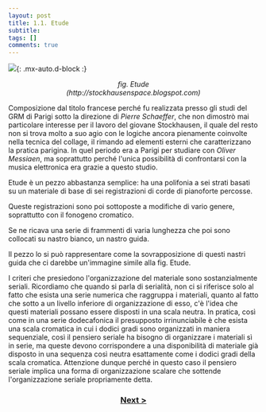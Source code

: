 ```yaml
---
layout: post
title: 1.1. Etude
subtitle:
tags: []
comments: true
---
```


![](https://velitch.github.io/velitch/assets/img/learn/analisi_composizioni_stockhausen/fig.10_etude.jpg){: .mx-auto.d-block :}
<p style="text-align:center"><i>fig. Etude<br>
(http://stockhausenspace.blogspot.com)</i></p>

Composizione dal titolo francese perché fu realizzata presso gli studi del GRM di Parigi sotto la
direzione di _Pierre Schaeffer_, che non dimostrò mai particolare interesse per il lavoro del giovane
Stockhausen, il quale del resto non si trova molto a suo agio con le logiche ancora pienamente
coinvolte nella tecnica del collage, il rimando ad elementi esterni che caratterizzano la pratica
parigina. In quel periodo era a Parigi per studiare con _Oliver Messiaen_, ma soprattutto perché
l'unica possibilità di confrontarsi con la musica elettronica era grazie a questo studio.

Etude è un pezzo abbastanza semplice: ha una polifonia a sei strati basati su un materiale di base di
sei registrazioni di corde di pianoforte percosse.

Queste registrazioni sono poi sottoposte a modifiche di vario genere, soprattutto con il fonogeno
cromatico.

Se ne ricava una serie di frammenti di varia lunghezza che poi sono collocati su nastro bianco, un
nastro guida.

Il pezzo lo si può rappresentare come la sovrapposizione di questi nastri guida che ci darebbe
un'immagine simile alla fig. Etude.

I criteri che presiedono l'organizzazione del materiale sono sostanzialmente seriali. Ricordiamo che
quando si parla di serialità, non ci si riferisce solo al fatto che esista una serie numerica che
raggruppa i materiali, quanto al fatto che sotto a un livello inferiore di organizzazione di esso, c'è
l'idea che questi materiali possano essere disposti in una scala neutra. In pratica, così come in una
serie dodecafonica il presupposto irrinunciabile è che esista una scala cromatica in cui i dodici gradi
sono organizzati in maniera sequenziale, così il pensiero seriale ha bisogno di organizzare i
materiali sì in serie, ma queste devono corrispondere a una disponibilità di materiale già disposto in
una sequenza così neutra esattamente come i dodici gradi della scala cromatica.
Attenzione dunque perché in questo caso il pensiero seriale implica una forma di organizzazione
scalare che sottende l'organizzazione seriale propriamente detta.

<h3 style="text-align:center">
<a href="https://velitch.github.io/velitch/2021-11-02-01_02_studio_i/">Next ></a></h3>
